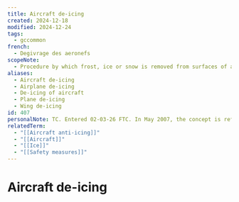 ```yaml
---
title: Aircraft de-icing
created: 2024-12-18
modified: 2024-12-24
tags:
  - gccommon
french:
  - Degivrage des aeronefs
scopeNote:
  - Procedure by which frost, ice or snow is removed from surfaces of an aircraft. For the procedure to prevent the formation of frost or ice and the accumulation of snow on surfaces of an aircraft, use "Aircraft anti-icing".
aliases:
  - Aircraft de-icing
  - Airplane de-icing
  - De-icing of aircraft
  - Plane de-icing
  - Wing de-icing
id: 407
personalNote: TC. Entered 02-03-26 FTC. In May 2007, the concept is refined and "De-icing" becomes "Aircraft de-icing" - SL.
relatedTerm:
  - "[[Aircraft anti-icing]]"
  - "[[Aircraft]]"
  - "[[Ice]]"
  - "[[Safety measures]]"
---
```

# Aircraft de-icing

